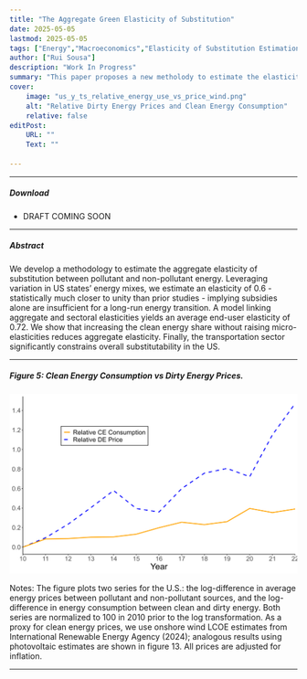 ```yaml
---
title: "The Aggregate Green Elasticity of Substitution" 
date: 2025-05-05
lastmod: 2025-05-05
tags: ["Energy","Macroeconomics","Elasticity of Substitution Estimation"]
author: ["Rui Sousa"]
description: "Work In Progress" 
summary: "This paper proposes a new metholody to estimate the elasticity of substitution between pollutant and non-pollutant energy for the US. With a point estimate of 0.6, much closer to unity than previously thought, the energy transition will be slower and more painful. This suggests that subsidies are not a sufficient policy tool when used alone." 
cover:
    image: "us_y_ts_relative_energy_use_vs_price_wind.png"
    alt: "Relative Dirty Energy Prices and Clean Energy Consumption"
    relative: false
editPost:
    URL: ""
    Text: ""

---
```


---

##### Download

+ DRAFT COMING SOON

---

##### Abstract

We develop a methodology to estimate the aggregate elasticity of substitution between pollutant and non-pollutant energy. Leveraging variation in US states’ energy mixes, we estimate an elasticity of 0.6 - statistically much closer to unity than prior studies - implying subsidies alone are insufficient for a long-run energy transition. A model linking aggregate and sectoral elasticities yields an average end-user elasticity of 0.72. We show that increasing the clean energy share without raising micro-elasticities reduces aggregate elasticity. Finally, the transportation sector significantly constrains overall substitutability in the US.

---

##### Figure 5: Clean Energy Consumption vs Dirty Energy Prices.

![](us_y_ts_relative_energy_use_vs_price_wind.png)

Notes: The figure plots two series for the U.S.: the log-difference in average energy prices between pollutant and non-pollutant sources, and the log-difference in energy consumption between clean and dirty energy. Both series are normalized to 100 in 2010 prior to the log transformation. As a proxy for clean energy prices, we use onshore wind LCOE estimates from International Renewable Energy Agency (2024); analogous results using photovoltaic estimates are shown in figure 13. All prices are adjusted for inflation.

---

<!---
## [Citation](citation)
-->

